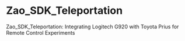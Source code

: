 # Zao_SDK_Teleportation
Zao_SDK_Teleportation: Integrating Logitech G920 with Toyota Prius for Remote Control Experiments

